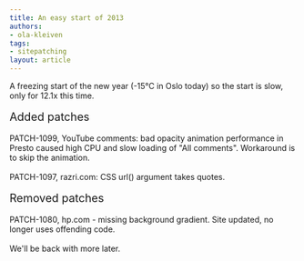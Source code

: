 ```yaml
---
title: An easy start of 2013
authors:
- ola-kleiven
tags:
- sitepatching
layout: article
---
```

A freezing start of the new year (-15℃ in Oslo today) so the start is slow, only for 12.1x this time. <br/><br/><span style="font-size: 140%">Added patches</span><br/><br/>PATCH-1099, YouTube comments: bad opacity animation performance in Presto caused high CPU and slow loading of &quot;All comments&quot;. Workaround is to skip the animation.<br/><br/>PATCH-1097, razri.com: CSS url() argument takes quotes.<br/><br/><span style="font-size: 140%">Removed patches</span><br/><br/>PATCH-1080, hp.com - missing background gradient. Site updated, no longer uses offending code.<br/><br/>We&#39;ll be back with more later.
